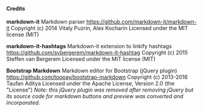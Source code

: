 #### Credits

**markdown-it**
Markdown parser
https://github.com/markdown-it/markdown-it
Copyright (c) 2014 Vitaly Puzrin, Alex Kocharin
Licensed under the MIT license (MIT)

**markdown-it-hashtags**
Markdown-it extension to linkify hashtags
https://github.com/svbergerem/markdown-it-hashtag
Copyright (c) 2015 Steffen van Bergerem
Licensed under the MIT license (MIT)

**Bootstrap Markdown**
Markdown editor for Bootstrap (jQuery plugin)
https://github.com/toopay/bootstrap-markdown
Copyright (c) 2013-2016 Taufan Aditya
Licensed under the Apache License, Version 2.0 (the "License")
_Note: this jQuery plugin was removed after removing jQuery but
its source code for markdown buttons and preview was converted
and incorporated._
